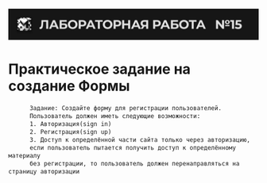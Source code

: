 ![alt MATE Programming Lab](https://github.com/MATE-Programming/Lab_logo/blob/main/lab_15.svg?raw=true)
# Практическое задание на создание Формы
          Задание: Создайте форму для регистрации пользователей. 
          Пользователь должен иметь следующие возможности: 
          1. Авторизация(sign in)
          2. Регистрация(sign up)
          3. Доступ к определённой части сайта только через авторизацию, 
          если пользователь пытается получить доступ к определённому материалу
          без регистрации, то пользователь должен перенаправляться на страницу авторизации
      
